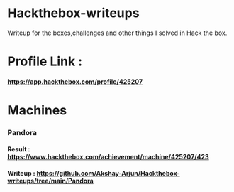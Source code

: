 # Hackthebox-writeups

Writeup for the boxes,challenges and other things I solved in Hack the box.
# Profile Link :
#### https://app.hackthebox.com/profile/425207

# Machines 
### Pandora 
#### Result : https://www.hackthebox.com/achievement/machine/425207/423
#### Writeup : https://github.com/Akshay-Arjun/Hackthebox-writeups/tree/main/Pandora
